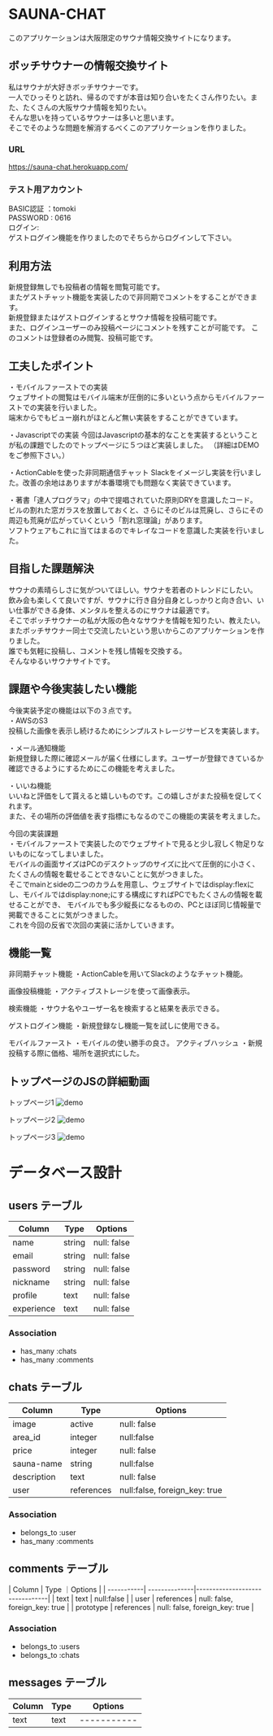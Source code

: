 # SAUNA-CHAT
このアプリケーションは大阪限定のサウナ情報交換サイトになります。
## ボッチサウナーの情報交換サイト
私はサウナが大好きボッチサウナーです。  
一人でひっそりと訪れ、帰るのですが本音は知り合いをたくさん作りたい。また、たくさんの大阪サウナ情報を知りたい。  
そんな思いを持っているサウナーは多いと思います。  
そこでそのような問題を解消するべくこのアプリケーションを作りました。

### URL	
https://sauna-chat.herokuapp.com/

### テスト用アカウント
BASIC認証 ：tomoki  
PASSWORD : 0616  
ログイン:  
ゲストログイン機能を作りましたのでそちらからログインして下さい。

## 利用方法	
新規登録無しでも投稿者の情報を閲覧可能です。  
またゲストチャット機能を実装したので非同期でコメントをすることができます。  
新規登録またはゲストログインするとサウナ情報を投稿可能です。  
また、ログインユーザーのみ投稿ページにコメントを残すことが可能です。
このコメントは登録者のみ閲覧、投稿可能です。

## 工夫したポイント
・モバイルファーストでの実装  
ウェブサイトの閲覧はモバイル端末が圧倒的に多いという点からモバイルファーストでの実装を行いました。  
端末からでもビュー崩れがほとんど無い実装をすることができています。

・Javascriptでの実装
今回はJavascriptの基本的なことを実装するということが私の課題でしたのでトップページに５つほど実装しました。
（詳細はDEMOをご参照下さい。）

・ActionCableを使った非同期通信チャット
Slackをイメージし実装を行いました。改善の余地はありますが本番環境でも問題なく実装できています。

・著書「達人プログラマ」の中で提唱されていた原則DRYを意識したコード。
ビルの割れた窓ガラスを放置しておくと、さらにそのビルは荒廃し、さらにその周辺も荒廃が広がっていくという「割れ窓理論」があります。  
ソフトウェアもこれに当てはまるのでキレイなコードを意識した実装を行いました。

## 目指した課題解決	
サウナの素晴らしさに気がついてほしい。サウナを若者のトレンドにしたい。
飲み会も楽しくて良いですが、サウナに行き自分自身としっかりと向き合い、いい仕事ができる身体、メンタルを整えるのにサウナは最適です。  
そこでボッチサウナーの私が大阪の色々なサウナを情報を知りたい、教えたい。  
またボッチサウナー同士で交流したいという思いからこのアプリケーションを作りました。  
誰でも気軽に投稿し、コメントを残し情報を交換する。  
そんなゆるいサウナサイトです。

## 課題や今後実装したい機能
今後実装予定の機能は以下の３点です。  
・AWSのS3  
投稿した画像を表示し続けるためにシンプルストレージサービスを実装します。

・メール通知機能  
新規登録した際に確認メールが届く仕様にします。ユーザーが登録できているか確認できるようにするためにこの機能を考えました。

・いいね機能  
いいねと評価をして貰えると嬉しいものです。この嬉しさがまた投稿を促してくれます。  
また、その場所の評価値を表す指標にもなるのでこの機能の実装を考えました。

今回の実装課題  
・モバイルファーストで実装したのでウェブサイトで見ると少し寂しく物足りないものになってしまいました。  
モバイルの画面サイズはPCのデスクトップのサイズに比べて圧倒的に小さく、たくさんの情報を載せることできないことに気がつきました。  
そこでmainとsideの二つのカラムを用意し、ウェブサイトではdisplay:flexにし、モバイルではdisplay:none;にする構成にすればPCでもたくさんの情報を載せることができ、 モバイルでも多少縦長になるものの、PCとほぼ同じ情報量で掲載できることに気がつきました。  
これを今回の反省で次回の実装に活かしていきます。

## 機能一覧
非同期チャット機能
・ActionCableを用いてSlackのようなチャット機能。

画像投稿機能
・アクティブストレージを使って画像表示。

検索機能
・サウナ名やユーザー名を検索すると結果を表示できる。

ゲストログイン機能
・新規登録なし機能一覧を試しに使用できる。

モバイルファースト
・モバイルの使い勝手の良さ。
アクティブハッシュ
・新規投稿する際に価格、場所を選択式にした。

## トップページのJSの詳細動画
トップページ1 ![demo](https://gyazo.com/8991e90c05fe009eaeefda9a8ebf016d/raw)

トップページ2 ![demo](https://gyazo.com/f2c2f99f21f27266e961a1989a718ce2/raw)

トップページ3 ![demo](https://gyazo.com/35c8a68a5218d7159ae171d9e2c97f5f/raw)


# データベース設計	

## users テーブル

| Column         |  Type   | Options     |
| ---------------| ------ | ----------- |
| name           |  string | null: false |
| email          | string | null: false |
| password       | string | null: false |
| nickname       | string | null: false |
| profile        | text   | null: false |
| experience     | text   | null: false |

### Association

- has_many :chats
- has_many :comments

## chats テーブル

| Column       | Type        | Options     |
| ------------ | ----------- | ----------- |
| image        | active      | null: false |
| area_id      | integer     | null:false  |
| price        | integer     | null: false |
| sauna-name   | string      | null:false  |
| description  | text        | null: false |
| user         | references  | null:false, foreign_key: true |

### Association

- belongs_to :user
- has_many :comments

## comments テーブル

| Column     | Type          ｜Options                        |
| -----------| --------------|--------------------------------|
| text       | text          | null:false                     |
| user       | references    | null: false, foreign_key: true |
| prototype  | references    | null: false, foreign_key: true |

### Association

- belongs_to :users
- belongs_to :chats

## messages テーブル

| Column       | Type        | Options     |
| ------------ | ----------- | ----------- |
| text         | text        | ----------- |
